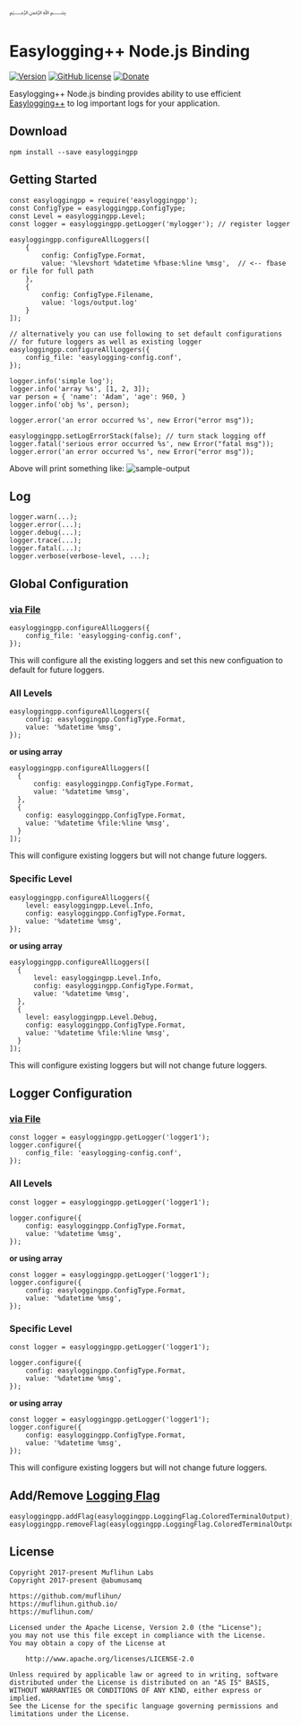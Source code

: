 ﷽

# Easylogging++ Node.js Binding

[![Version](https://img.shields.io/npm/v/easyloggingpp.svg)](https://www.npmjs.com/package/easyloggingpp)
[![GitHub license](https://img.shields.io/badge/License-Apache%202.0-blue.svg)](https://github.com/muflihun/easyloggingpp-node/blob/master/LICENSE)
[![Donate](https://img.shields.io/badge/Donate-PayPal-green.svg)](https://www.paypal.me/MuflihunDotCom/25)

Easylogging++ Node.js binding provides ability to use efficient [Easylogging++](https://github.com/muflihun/easyloggingpp) to log important logs for your application.

## Download
```
npm install --save easyloggingpp
```

## Getting Started
```
const easyloggingpp = require('easyloggingpp');
const ConfigType = easyloggingpp.ConfigType;
const Level = easyloggingpp.Level;
const logger = easyloggingpp.getLogger('mylogger'); // register logger

easyloggingpp.configureAllLoggers([
    {
        config: ConfigType.Format,
        value: '%levshort %datetime %fbase:%line %msg',  // <-- fbase or file for full path 
    },
    {
        config: ConfigType.Filename,
        value: 'logs/output.log'
    }
]);

// alternatively you can use following to set default configurations
// for future loggers as well as existing logger
easyloggingpp.configureAllLoggers({
    config_file: 'easylogging-config.conf',
});

logger.info('simple log');
logger.info('array %s', [1, 2, 3]);
var person = { 'name': 'Adam', 'age': 960, }
logger.info('obj %s', person);

logger.error('an error occurred %s', new Error("error msg"));

easyloggingpp.setLogErrorStack(false); // turn stack logging off
logger.fatal('serious error occurred %s', new Error("fatal msg"));
logger.error('an error occurred %s', new Error("error msg"));
```

Above will print something like:
![sample-output]

## Log
```
logger.warn(...);
logger.error(...);
logger.debug(...);
logger.trace(...);
logger.fatal(...);
logger.verbose(verbose-level, ...);
```

## Global Configuration
### [via File](https://github.com/muflihun/easyloggingpp#using-configuration-file)
```
easyloggingpp.configureAllLoggers({
    config_file: 'easylogging-config.conf',
});
```

This will configure all the existing loggers and set this new configuation to default for future loggers.

### All Levels
```
easyloggingpp.configureAllLoggers({
    config: easyloggingpp.ConfigType.Format,
    value: '%datetime %msg',
});
```
**or using array**
```
easyloggingpp.configureAllLoggers([
  {
      config: easyloggingpp.ConfigType.Format,
      value: '%datetime %msg',
  },
  {
    config: easyloggingpp.ConfigType.Format,
    value: '%datetime %file:%line %msg',
  }
]);
```

This will configure existing loggers but will not change future loggers.

### Specific Level
```
easyloggingpp.configureAllLoggers({
    level: easyloggingpp.Level.Info,
    config: easyloggingpp.ConfigType.Format,
    value: '%datetime %msg',
});
```
**or using array**
```
easyloggingpp.configureAllLoggers([
  {
      level: easyloggingpp.Level.Info,
      config: easyloggingpp.ConfigType.Format,
      value: '%datetime %msg',
  },
  {
    level: easyloggingpp.Level.Debug,
    config: easyloggingpp.ConfigType.Format,
    value: '%datetime %file:%line %msg',
  }
]);
```
This will configure existing loggers but will not change future loggers.

## Logger Configuration
### [via File](https://github.com/muflihun/easyloggingpp#using-configuration-file)
```
const logger = easyloggingpp.getLogger('logger1');
logger.configure({
    config_file: 'easylogging-config.conf',
});
```

### All Levels
```
const logger = easyloggingpp.getLogger('logger1');

logger.configure({
    config: easyloggingpp.ConfigType.Format,
    value: '%datetime %msg',
});
```
**or using array**
```
const logger = easyloggingpp.getLogger('logger1');
logger.configure({
    config: easyloggingpp.ConfigType.Format,
    value: '%datetime %msg',
});
```

### Specific Level
```
const logger = easyloggingpp.getLogger('logger1');

logger.configure({
    config: easyloggingpp.ConfigType.Format,
    value: '%datetime %msg',
});
```
**or using array**
```
const logger = easyloggingpp.getLogger('logger1');
logger.configure({
    config: easyloggingpp.ConfigType.Format,
    value: '%datetime %msg',
});
```

This will configure existing loggers but will not change future loggers.

## Add/Remove [Logging Flag](https://github.com/muflihun/easyloggingpp#logging-flags)
```
easyloggingpp.addFlag(easyloggingpp.LoggingFlag.ColoredTerminalOutput);
easyloggingpp.removeFlag(easyloggingpp.LoggingFlag.ColoredTerminalOutput);
```

## License
```
Copyright 2017-present Muflihun Labs
Copyright 2017-present @abumusamq

https://github.com/muflihun/
https://muflihun.github.io/
https://muflihun.com/

Licensed under the Apache License, Version 2.0 (the "License");
you may not use this file except in compliance with the License.
You may obtain a copy of the License at

    http://www.apache.org/licenses/LICENSE-2.0

Unless required by applicable law or agreed to in writing, software
distributed under the License is distributed on an "AS IS" BASIS,
WITHOUT WARRANTIES OR CONDITIONS OF ANY KIND, either express or implied.
See the License for the specific language governing permissions and
limitations under the License.
```

  [sample-output]: https://github.com/muflihun/easyloggingpp-node/raw/master/rc/output.png


